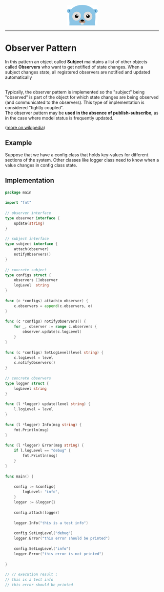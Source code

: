 <p align="center">
  <img src="../gopher.png" />
</p>

---

# Observer Pattern
In this pattern an object called **Subject** maintains a list of other objects called **Observers** who want to get notified of state changes. When a subject changes state, all registered observers are notified and updated automatically <br />
<br />

Typically, the observer pattern is implemented so the "subject" being "observed" is part of the object for which state changes are being observed (and communicated to the observers). This type of implementation is considered "tightly coupled".
<br />
The observer pattern may be **used in the absence of publish-subscribe**, as in the case where model status is frequently updated. 

 ([more on wikipedia](https://en.wikipedia.org/wiki/Observer_pattern))

 ## Example
Suppose that we have a config class that holds key-values for different sections of the system. Other classes like logger class need to know when a value changes in config class state.

## Implementation

```go
package main

import "fmt"

// observer interface
type observer interface {
	update(string)
}

// subject interface
type subject interface {
	attach(observer)
	notifyObservers()
}

// concrete subject
type configs struct {
	observers []observer
	logLevel  string
}

func (c *configs) attach(o observer) {
	c.observers = append(c.observers, o)
}

func (c *configs) notifyObservers() {
	for _, observer := range c.observers {
		observer.update(c.logLevel)
	}
}

func (c *configs) SetLogLevel(level string) {
	c.logLevel = level
	c.notifyObservers()
}

// concrete observers
type logger struct {
	logLevel string
}

func (l *logger) update(level string) {
	l.logLevel = level
}

func (l *logger) Info(msg string) {
	fmt.Println(msg)
}

func (l *logger) Error(msg string) {
	if l.logLevel == "debug" {
		fmt.Println(msg)
	}
}

func main() {

	config := &configs{
		logLevel: "info",
	}
	logger := &logger{}

	config.attach(logger)

	logger.Info("this is a test info")

	config.SetLogLevel("debug")
	logger.Error("this error should be printed")

	config.SetLogLevel("info")
	logger.Error("this error is not printed")

}

// // execution result :
// this is a test info
// this error should be printed
```